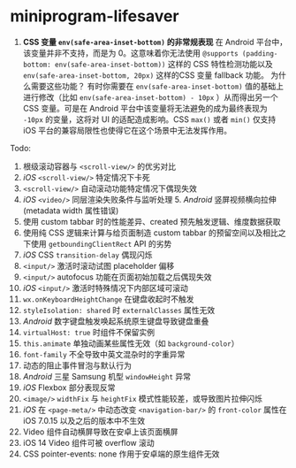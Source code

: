 # miniprogram-lifesaver

1. **CSS 变量 `env(safe-area-inset-bottom)` 的非常规表现**
	在 Android 平台中，该变量并非不支持，而是为 0。这意味着你无法使用 `@supports (padding-bottom: env(safe-area-inset-bottom))` 这样的 CSS 特性检测功能以及 `env(safe-area-inset-bottom, 20px)` 这样的CSS 变量 fallback 功能。
	为什么需要这些功能？ 有时你需要在 `env(safe-area-inset-bottom)` 值的基础上进行修改（比如 `env(safe-area-inset-bottom) - 10px` ）从而得出另一个 CSS 变量。可是在 Android 平台中该变量将无法避免的成为最终表现为 `-10px` 的变量，这将对 UI 的适配造成影响。CSS `max()` 或者 `min()` 仅支持 iOS 平台的兼容局限性也使得它在这个场景中无法发挥作用。

Todo:

1. 根级滚动容器与 `<scroll-view/>` 的优劣对比
2. _iOS_ `<scroll-view/>` 特定情况下卡死
3. `<scroll-view/>` 自动滚动功能特定情况下偶现失效
4. _iOS_ `<video/>` 同层渲染失败条件与监听处理
   5. _Android_ 竖屏视频横向拉伸 (metadata width 属性错误)
6. 使用 custom tabbar 时的性能差异、created 预先触发逻辑、维度数据获取
7. 使用纯 CSS 逻辑来计算与给页面制造 custom tabbar 的预留空间以及相比之下使用 `getboundingClientRect` API 的劣势
8. _iOS_ CSS `transition-delay` 偶现闪烁
9. `<input/>` 激活时滚动试图 placeholder 偏移
10. `<input/>` autofocus 功能在页面初始加载之后偶现失效
11. _iOS_ `<input/>` 激活时特殊情况下内部区域可滚动
12. `wx.onKeyboardHeightChange` 在键盘收起时不触发
13. `styleIsolation: shared` 时 `externalClasses` 属性无效
14. _Android_ 数字键盘触发唤起系统原生键盘导致键盘重叠
15. `virtualHost: true` 时组件不保留实例
16. `this.animate` 单独动画某些属性无效（如 `background-color`）
17. `font-family` 不全导致中英文混杂时的字重异常
18. 动态的阻止事件冒泡与默认行为
19. _Android_ 三星 Samsung 机型 `windowHeight` 异常
20. _iOS_ Flexbox 部分表现反常
21. `<image/>` `widthFix` 与 `heightFix` 模式性能较差，或导致图片拉伸闪烁
22. _iOS_ 在 `<page-meta/>` 中动态改变 `<navigation-bar/>` 的 `front-color` 属性在 iOS 7.0.15 以及之后的版本中不生效
23. Video 组件自动横屏导致在安卓上该页面横屏
24. iOS 14 Video 组件可被 overflow 滚动
25. CSS pointer-events: none 作用于安卓端的原生组件无效